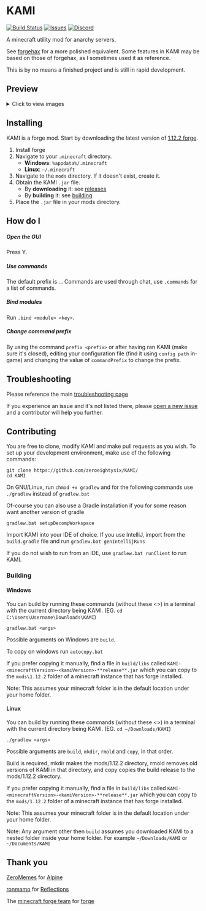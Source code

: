 # KAMI
[![Build Status](https://travis-ci.com/zeroeightysix/KAMI.svg?branch=master)](https://travis-ci.com/zeroeightysix/KAMI)
[![Issues](https://img.shields.io/github/issues/zeroeightysix/kami.svg)](https://github.com/zeroeightysix/kami/issues)
[![Discord](https://img.shields.io/badge/chat-on%20discord-brightgreen.svg)](http://discord.gg/9hvwgeg)

A minecraft utility mod for anarchy servers.

See [forgehax](https://github.com/fr1kin/forgehax) for a more polished equivalent. Some features in KAMI may be based on those of forgehax, as I sometimes used it as reference.

This is by no means a finished project and is still in rapid development.

## Preview

<details>
 <summary>Click to view images</summary>

 ![GUI](.github/IMAGES/gui.png)
 
 ![CrystalAura](.github/IMAGES/crystalAura.png)

</details>

## Installing

KAMI is a forge mod. Start by downloading the latest version of [1.12.2 forge](https://files.minecraftforge.net/).
1. Install forge
2. Navigate to your `.minecraft` directory.
   * **Windows**: `%appdata%/.minecraft`
   * **Linux**: `~/.minecraft`
3. Navigate to the `mods` directory. If it doesn't exist, create it.
4. Obtain the KAMI `.jar` file.
   * By **downloading** it: see [releases](../../releases)
   * By **building** it: see [building](#building).
5. Place the `.jar` file in your mods directory.

## How do I

##### Open the GUI
Press Y.

##### Use commands
The default prefix is `.`. Commands are used through chat, use `.commands` for a list of commands.

##### Bind modules
Run `.bind <module> <key>`.

##### Change command prefix
By using the command `prefix <prefix>` or after having ran KAMI (make sure it's closed), editing your configuration file (find it using `config path` in-game) and changing the value of `commandPrefix` to change the prefix.

## Troubleshooting
Please reference the main [troubleshooting page](docs/TROUBLESHOOTING.md)

If you experience an issue and it's not listed there, please [open a new issue](../../issues/new) and a contributor will help you further.

## Contributing

You are free to clone, modify KAMI and make pull requests as you wish. To set up your development environment, make use of the following commands:

```
git clone https://github.com/zeroeightysix/KAMI/
cd KAMI
```

On GNU/Linux, run `chmod +x gradlew` and for the following commands use `./gradlew` instead of `gradlew.bat`

Of-course you can also use a Gradle installation if you for some reason want another version of gradle

```
gradlew.bat setupDecompWorkspace
```
Import KAMI into your IDE of choice. If you use IntelliJ, import from the `build.gradle` file and run `gradlew.bat genIntellijRuns`

If you do not wish to run from an IDE, use `gradlew.bat runClient` to run KAMI.

### Building
#### Windows
You can build by running these commands (without these <>) in a terminal with the current directory being KAMI. (EG. `cd C:\Users\Username\Downloads\KAMI`)
```
gradlew.bat <args>
```
Possible arguments on Windows are `build`.

To copy on windows run `autocopy.bat`

If you prefer copying it manually, find a file in `build/libs` called `KAMI-<minecraftVersion>-<kamiVersion>-**release**.jar` which you can copy to the `mods\1.12.2` folder of a minecraft instance that has forge installed.

Note: This assumes your minecraft folder is in the default location under your home folder.

#### Linux
You can build by running these commands (without these <>) in a terminal with the current directory being KAMI. (EG. `cd ~/Downloads/KAMI`)
```
./gradlew <args>
```
Possible arguments are `build`, `mkdir`, `rmold` and `copy`, in that order. 

Build is required, mkdir makes the mods/1.12.2 directory, rmold removes old versions of KAMI in that directory, and copy copies the build release to the mods/1.12.2 directory. 

If you prefer copying it manually, find a file in `build/libs` called `KAMI-<minecraftVersion>-<kamiVersion>-**release**.jar` which you can copy to the `mods/1.12.2` folder of a minecraft instance that has forge installed.

Note: This assumes your minecraft folder is in the default location under your home folder.

Note: Any argument other then `build` assumes you downloaded KAMI to a nested folder inside your home folder. For example `~/Downloads/KAMI` or `~/Documents/KAMI`

## Thank you
[ZeroMemes](https://github.com/ZeroMemes) for [Alpine](https://github.com/ZeroMemes/Alpine)

[ronmamo](https://github.com/ronmamo/) for [Reflections](https://github.com/ronmamo/reflections)

The [minecraft forge team](https://github.com/MinecraftForge) for [forge](https://files.minecraftforge.net/)
